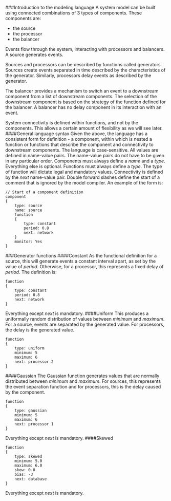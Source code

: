 ###Introduction to the modeling language
A system model can be built using connected combinations of 3 types of components. These components are:
* the source
* the processor
* the balancer

Events flow through the system, interacting with processors and balancers. A source generates events.

Sources and processors can be described by functions called generators. Sources create events separated in time described by the characteristics of the generator. Similarly, processors delay events as described by the generator.

The balancer provides a mechanism to switch an event to a downstream component from a list of downstream components. The selection of the downstream component is based on the strategy of the function defined for the balancer. A balancer has no delay component in its interaction with an event.

System connectivity is defined within functions, and not by the components. This allows a certain amount of flexibility as we will see later.
####General language syntax
Given the above, the language has a consistent form for definition - a component, within which is nested a function or functions that describe the component and connectivity to downstream components. The language is case-sensitive. All values are defined in name-value pairs. The name-value pairs do not have to be given in any particular order. Components must always define a <i>name</i> and a <i>type</i>. Everything else is optional. Functions must always define a <i>type</i>. The type of function will dictate legal and mandatory values. Connectivity is defined by the <i>next</i> name-value pair. Double forward slashes define the start of a comment that is ignored by the model compiler. An example of the form is:
```language
// Start of a component definition
component
{
    type: source
    name: source
    function
    {
        type: constant
        period: 0.8
        next: network
    }
    monitor: Yes
}
```
###Generator functions
####Constant
As the functional definition for a source, this will generate events a constant interval apart, as set by the value of <i>period</i>. Otherwise, for a processor, this represents a fixed delay of <i>period</i>. The definition is:
```language
function
{
    type: constant
    period: 0.8
    next: network
}
```
Everything except <i>next</i> is mandatory.
####Uniform
This produces a uniformally random distribution of values between <i>minimum</i> and <i>maximum</i>. For a source, events are separated by the generated value. For processors, the delay is the generated value.
```language
function
{
    type: uniform
    minimum: 5
    maximum: 6
    next: processor 2
}
```
####Gaussian
The Gaussian function generates values that are normally distributed between <i>minimum</i> and <i>maximum</i>. For sources, this represents the event separation function and for processors, this is the delay caused by the component.
```language
function
{
    type: gaussian
    minimum: 5
    maximum: 6
    next: processor 1
}
```
Everything except <i>next</i> is mandatory.
####Skewed
```language
function
{
    type: skewed
    minimum: 5.0
    maximum: 6.0
    skew: 0.8
    bias: -3
    next: database
}
```
Everything except <i>next</i> is mandatory.
